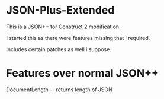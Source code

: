 # JSON-Plus-Extended
This is a JSON++ for Construct 2 modification.

I started this as there were features missing that i required.

Includes certain patches as well i suppose.
# Features over normal JSON++
DocumentLength -- returns length of JSON
